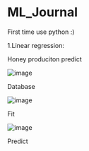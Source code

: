 # ML_Journal
First time use python :)

1.Linear regression:

Honey produciton predict

![image](https://user-images.githubusercontent.com/100450841/155902629-7a53681e-776e-4021-b56d-e606ede8a1d9.png)

Database

![image](https://user-images.githubusercontent.com/100450841/155902651-137cfab7-3e79-4c67-8274-144de4f8741f.png)

Fit

![image](https://user-images.githubusercontent.com/100450841/155902656-276e74d6-0ec3-4110-8d36-bc996a86ddf6.png)

Predict


